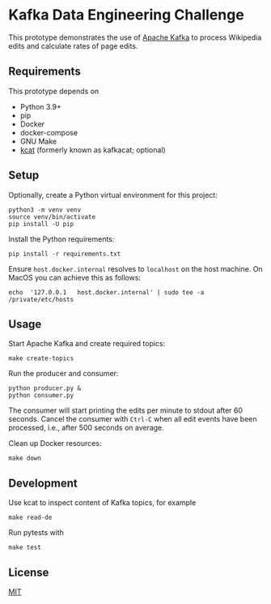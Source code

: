 # Kafka Data Engineering Challenge

This prototype demonstrates the use of [Apache Kafka](https://kafka.apache.org/) to process Wikipedia edits and calculate rates of page edits.

## Requirements

This prototype depends on 

* Python 3.9+
* pip
* Docker
* docker-compose
* GNU Make
* [kcat](https://github.com/edenhill/kcat) (formerly known as kafkacat; optional)

## Setup

Optionally, create a Python virtual environment for this project:

    python3 -m venv venv
    source venv/bin/activate
    pip install -U pip

Install the Python requirements:

    pip install -r requirements.txt

Ensure `host.docker.internal` resolves to `localhost` on the host machine.
On MacOS you can achieve this as follows:

    echo  '127.0.0.1   host.docker.internal' | sudo tee -a /private/etc/hosts

## Usage

Start Apache Kafka and create required topics:

    make create-topics

Run the producer and consumer:

    python producer.py & 
    python consumer.py

The consumer will start printing the edits per minute to stdout after 60 seconds.
Cancel the consumer with `Ctrl-C` when all edit events have been processed, i.e., after 500 seconds on average.

Clean up Docker resources:

    make down

## Development

Use kcat to inspect content of Kafka topics, for example

    make read-de

Run pytests with

    make test

## License
[MIT](https://choosealicense.com/licenses/mit/)
